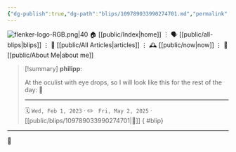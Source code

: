 ```yaml
---
{"dg-publish":true,"dg-path":"blips/109789033990274701.md","permalink":"/blips/109789033990274701/","title":"philipp on mastodon @ 2023-02-01","created":"2023-02-01T10:35:11","updated":"2025-05-02T08:50:43"}
---
```



<div class="transclusion internal-embed is-loaded"><div class="markdown-embed">




![flenker-logo-RGB.png|40](/img/user/attachments/flenker-logo-RGB.png)
🏠 [[public/Index\|home]]  ⋮ 🗣️ [[public/all-blips\|blips]] ⋮  📝 [[public/All Articles\|articles]]  ⋮ 🕰️ [[public/now\|now]] ⋮ 🪪 [[public/About Me\|about me]]


</div></div>


> [!summary] **philipp**:
>
> At the oculist with eye drops, so I will look like this for the rest of the day: 🥺
> - - -
>
> 🗓️ <code>Wed, Feb 1, 2023</code>  · ✏️ <code> Fri, May 2, 2025</code>  · [[public/blips/109789033990274701\|🔗]]
{ #blip}


- - -

 👾
